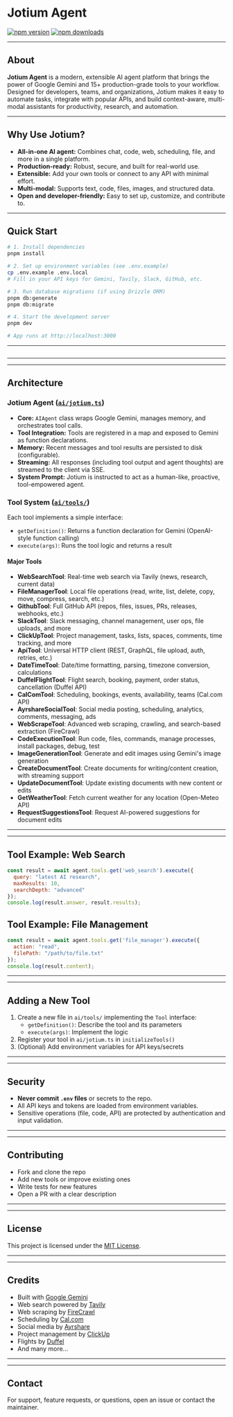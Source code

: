 
# Jotium Agent

[![npm version](https://img.shields.io/npm/v/jotium-agent?style=flat-square)](https://www.npmjs.com/package/jotium-agent)
[![npm downloads](https://img.shields.io/npm/dm/jotium-agent?style=flat-square)](https://www.npmjs.com/package/jotium-agent)

---

## About

**Jotium Agent** is a modern, extensible AI agent platform that brings the power of Google Gemini and 15+ production-grade tools to your workflow. Designed for developers, teams, and organizations, Jotium makes it easy to automate tasks, integrate with popular APIs, and build context-aware, multi-modal assistants for productivity, research, and automation.

---

## Why Use Jotium?

- **All-in-one AI agent:** Combines chat, code, web, scheduling, file, and more in a single platform.
- **Production-ready:** Robust, secure, and built for real-world use.
- **Extensible:** Add your own tools or connect to any API with minimal effort.
- **Multi-modal:** Supports text, code, files, images, and structured data.
- **Open and developer-friendly:** Easy to set up, customize, and contribute to.

---

## Quick Start

```bash
# 1. Install dependencies
pnpm install

# 2. Set up environment variables (see .env.example)
cp .env.example .env.local
# Fill in your API keys for Gemini, Tavily, Slack, GitHub, etc.

# 3. Run database migrations (if using Drizzle ORM)
pnpm db:generate
pnpm db:migrate

# 4. Start the development server
pnpm dev

# App runs at http://localhost:3000
```

---
```
```

---


---

## Architecture


### Jotium Agent ([`ai/jotium.ts`](./ai/jotium.ts))

- **Core:** `AIAgent` class wraps Google Gemini, manages memory, and orchestrates tool calls.
- **Tool Integration:** Tools are registered in a map and exposed to Gemini as function declarations.
- **Memory:** Recent messages and tool results are persisted to disk (configurable).
- **Streaming:** All responses (including tool output and agent thoughts) are streamed to the client via SSE.
- **System Prompt:** Jotium is instructed to act as a human-like, proactive, tool-empowered agent.


### Tool System ([`ai/tools/`](./ai/tools/))

Each tool implements a simple interface:
- `getDefinition()`: Returns a function declaration for Gemini (OpenAI-style function calling)
- `execute(args)`: Runs the tool logic and returns a result


#### Major Tools

- **WebSearchTool**: Real-time web search via Tavily (news, research, current data)
- **FileManagerTool**: Local file operations (read, write, list, delete, copy, move, compress, search, etc.)
- **GithubTool**: Full GitHub API (repos, files, issues, PRs, releases, webhooks, etc.)
- **SlackTool**: Slack messaging, channel management, user ops, file uploads, and more
- **ClickUpTool**: Project management, tasks, lists, spaces, comments, time tracking, and more
- **ApiTool**: Universal HTTP client (REST, GraphQL, file upload, auth, retries, etc.)
- **DateTimeTool**: Date/time formatting, parsing, timezone conversion, calculations
- **DuffelFlightTool**: Flight search, booking, payment, order status, cancellation (Duffel API)
- **CalComTool**: Scheduling, bookings, events, availability, teams (Cal.com API)
- **AyrshareSocialTool**: Social media posting, scheduling, analytics, comments, messaging, ads
- **WebScrapeTool**: Advanced web scraping, crawling, and search-based extraction (FireCrawl)
- **CodeExecutionTool**: Run code, files, commands, manage processes, install packages, debug, test
- **ImageGenerationTool**: Generate and edit images using Gemini's image generation
- **CreateDocumentTool**: Create documents for writing/content creation, with streaming support
- **UpdateDocumentTool**: Update existing documents with new content or edits
- **GetWeatherTool**: Fetch current weather for any location (Open-Meteo API)
- **RequestSuggestionsTool**: Request AI-powered suggestions for document edits

---


---

## Tool Example: Web Search

```js
const result = await agent.tools.get('web_search').execute({
  query: "latest AI research",
  maxResults: 10,
  searchDepth: "advanced"
});
console.log(result.answer, result.results);
```


## Tool Example: File Management

```js
const result = await agent.tools.get('file_manager').execute({
  action: "read",
  filePath: "/path/to/file.txt"
});
console.log(result.content);
```

---


---

## Adding a New Tool

1. Create a new file in `ai/tools/` implementing the `Tool` interface:
   - `getDefinition()`: Describe the tool and its parameters
   - `execute(args)`: Implement the logic
2. Register your tool in `ai/jotium.ts` in `initializeTools()`
3. (Optional) Add environment variables for API keys/secrets

---


---

## Security

- **Never commit `.env` files** or secrets to the repo.
- All API keys and tokens are loaded from environment variables.
- Sensitive operations (file, code, API) are protected by authentication and input validation.

---


---

## Contributing

- Fork and clone the repo
- Add new tools or improve existing ones
- Write tests for new features
- Open a PR with a clear description

---


---

## License

This project is licensed under the [MIT License](./LICENSE).

---

---


## Credits

- Built with [Google Gemini](https://ai.google.dev/)
- Web search powered by [Tavily](https://tavily.com/)
- Web scraping by [FireCrawl](https://firecrawl.dev/)
- Scheduling by [Cal.com](https://cal.com/)
- Social media by [Ayrshare](https://ayrshare.com/)
- Project management by [ClickUp](https://clickup.com/)
- Flights by [Duffel](https://duffel.com/)
- And many more...

---


---

## Contact

For support, feature requests, or questions, open an issue or contact the maintainer.
